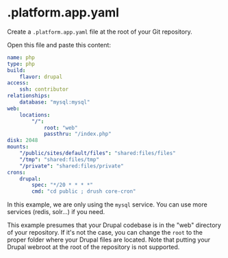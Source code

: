 # .platform.app.yaml

Create a ``.platform.app.yaml`` file at the root of your Git repository.

Open this file and paste this content:

```yaml
name: php
type: php
build:
    flavor: drupal
access:
    ssh: contributor
relationships:
    database: "mysql:mysql"
web:
    locations:
        "/":
            root: "web"
            passthru: "/index.php"
disk: 2048
mounts:
    "/public/sites/default/files": "shared:files/files"
    "/tmp": "shared:files/tmp"
    "/private": "shared:files/private"
crons:
    drupal:
        spec: "*/20 * * * *"
        cmd: "cd public ; drush core-cron"
```

In this example, we are only using the ``mysql`` service. You can use more services (redis, solr...) if you need.

This example presumes that your Drupal codebase is in the "web" directory of your repository. If it's not the case, you can change the ``root`` to the proper folder where your Drupal files are located. Note that putting your Drupal webroot at the root of the repository is not supported.